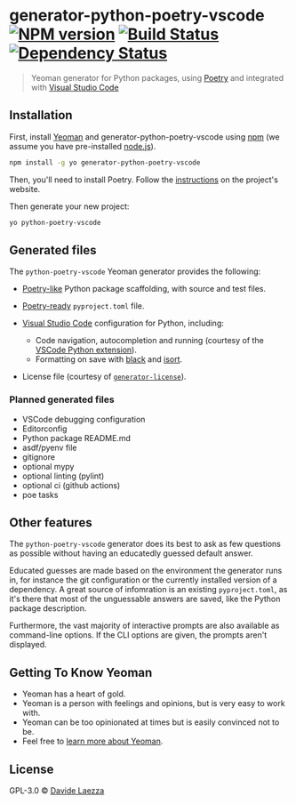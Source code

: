# generator-python-poetry-vscode [![NPM version][npm-image]][npm-url] [![Build Status][actions-image]][actions-url] [![Dependency Status][daviddm-image]][daviddm-url]
> Yeoman generator for Python packages, using [Poetry](https://python-poetry.org/) and integrated with [Visual Studio Code](https://code.visualstudio.com/)

## Installation

First, install [Yeoman](http://yeoman.io) and generator-python-poetry-vscode
using [npm](https://www.npmjs.com/) (we assume you have pre-installed
[node.js](https://nodejs.org/)).

```bash
npm install -g yo generator-python-poetry-vscode
```

Then, you'll need to install Poetry. Follow the
[instructions](https://python-poetry.org/docs/#installation) on the project's
website.

Then generate your new project:

```bash
yo python-poetry-vscode
```

## Generated files
The `python-poetry-vscode` Yeoman generator provides the following:

- [Poetry-like](https://python-poetry.org/docs/cli/#new) Python package
  scaffolding, with source and test files.

- [Poetry-ready](https://python-poetry.org/docs/pyproject/) `pyproject.toml`
  file.

- [Visual Studio Code](https://code.visualstudio.com/) configuration for
  Python, including:
  + Code navigation, autocompletion and running (courtesy of the
    [VSCode Python extension](https://marketplace.visualstudio.com/items?itemName=ms-python.python)).
  + Formatting on save with [black](https://black.readthedocs.io/en/stable/)
    and [isort](https://pycqa.github.io/isort/).

- License file (courtesy of
  [`generator-license`](https://github.com/jozefizso/generator-license)).

### Planned generated files

- VSCode debugging configuration
- Editorconfig
- Python package README.md
- asdf/pyenv file
- gitignore
- optional mypy
- optional linting (pylint)
- optional ci (github actions)
- poe tasks

## Other features

The `python-poetry-vscode` generator does its best to ask as few questions as
possible without having an educatedly guessed default answer.

Educated guesses are made based on the environment the generator runs in, for
instance the git configuration or the currently installed version of a
dependency. A great source of infomration is an existing `pyproject.toml`, as
it's there that most of the unguessable answers are saved, like the Python
package description.

Furthermore, the vast majority of interactive prompts are also available as
command-line options. If the CLI options are given, the prompts aren't
displayed.

## Getting To Know Yeoman

 * Yeoman has a heart of gold.
 * Yeoman is a person with feelings and opinions, but is very easy to work with.
 * Yeoman can be too opinionated at times but is easily convinced not to be.
 * Feel free to [learn more about Yeoman](http://yeoman.io/).

## License

GPL-3.0 © [Davide Laezza](https://github.com/davla)


[npm-image]: https://badge.fury.io/js/generator-python-poetry-vscode.svg
[npm-url]: https://npmjs.org/package/generator-python-poetry-vscode
[actions-image]: https://github.com/davla/yeoman-python-poetry-vscode/actions/workflows/test-and-publish.yml/badge.svg
[actions-url]: https://github.com/davla/yeoman-python-poetry-vscode/actions/workflows/test-and-publish.yml
[daviddm-image]: https://david-dm.org/davla/generator-python-poetry-vscode.svg?theme=shields.io
[daviddm-url]: https://david-dm.org/davla/generator-python-poetry-vscode
